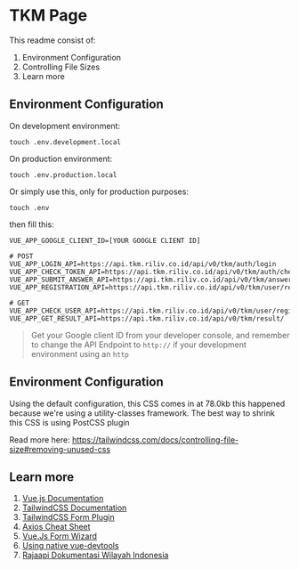 # TKM Page

This readme consist of:

1. Environment Configuration
2. Controlling File Sizes
3. Learn more

## Environment Configuration

On development environment:

```
touch .env.development.local
```

On production environment:

```
touch .env.production.local
```

Or simply use this, only for production purposes:

```
touch .env
```

then fill this:

```
VUE_APP_GOOGLE_CLIENT_ID=[YOUR GOOGLE CLIENT ID]

# POST
VUE_APP_LOGIN_API=https://api.tkm.riliv.co.id/api/v0/tkm/auth/login
VUE_APP_CHECK_TOKEN_API=https://api.tkm.riliv.co.id/api/v0/tkm/auth/checkToken
VUE_APP_SUBMIT_ANSWER_API=https://api.tkm.riliv.co.id/api/v0/tkm/answers
VUE_APP_REGISTRATION_API=https://api.tkm.riliv.co.id/api/v0/tkm/user/register

# GET
VUE_APP_CHECK_USER_API=https://api.tkm.riliv.co.id/api/v0/tkm/user/register/check/
VUE_APP_GET_RESULT_API=https://api.tkm.riliv.co.id/api/v0/tkm/result/
```

> Get your Google client ID from your developer console, and remember to change the API Endpoint to `http://` if your development environment using an `http`

## Environment Configuration

Using the default configuration, this CSS comes in at 78.0kb this happened because we're using a utility-classes framework. The best way to shrink this CSS is using PostCSS plugin

Read more here: https://tailwindcss.com/docs/controlling-file-size#removing-unused-css

## Learn more

1. [Vue.js Documentation](https://vuejs.org/v2/guide/)
2. [TailwindCSS Documentation](https://tailwindcss.com/docs/installation)
3. [TailwindCSS Form Plugin](https://github.com/tailwindcss/custom-forms)
4. [Axios Cheat Sheet](https://kapeli.com/cheat_sheets/Axios.docset/Contents/Resources/Documents/index)
5. [Vue.Js Form Wizard](https://github.com/BinarCode/vue-form-wizard)
6. [Using native vue-devtools](https://github.com/vuejs/vue-devtools)
7. [Rajaapi Dokumentasi Wilayah Indonesia](https://docs.rajaapi.com/dokumentasi/wilayahs)
